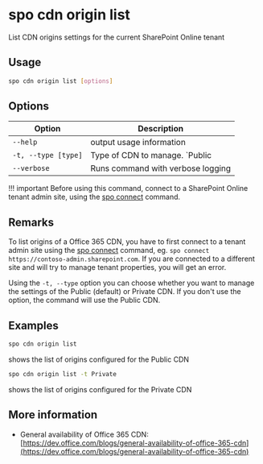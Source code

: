 # spo cdn origin list

List CDN origins settings for the current SharePoint Online tenant

## Usage

```sh
spo cdn origin list [options]
```

## Options

Option|Description
------|-----------
`--help`|output usage information
`-t, --type [type]`|Type of CDN to manage. `Public|Private`. Default `Public`
`--verbose`|Runs command with verbose logging

!!! important
    Before using this command, connect to a SharePoint Online tenant admin site, using the [spo connect](connect.md) command.

## Remarks

To list origins of a Office 365 CDN, you have to first connect to a tenant admin site using the
[spo connect](connect.md) command, eg. `spo connect https://contoso-admin.sharepoint.com`.
If you are connected to a different site and will try to manage tenant properties,
you will get an error.

Using the `-t, --type` option you can choose whether you want to manage the settings of
the Public (default) or Private CDN. If you don't use the option, the command will use the Public CDN.

## Examples

```sh
spo cdn origin list
```

shows the list of origins configured for the Public CDN

```sh
spo cdn origin list -t Private
```

shows the list of origins configured for the Private CDN

## More information

- General availability of Office 365 CDN: [https://dev.office.com/blogs/general-availability-of-office-365-cdn](https://dev.office.com/blogs/general-availability-of-office-365-cdn)